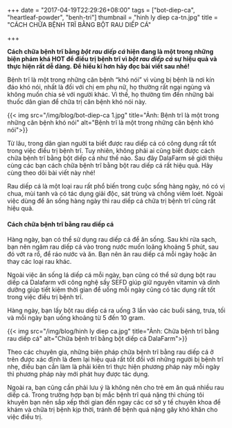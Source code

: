 +++
date = "2017-04-19T22:29:26+08:00"
tags = ["bot-diep-ca", "heartleaf-powder", "benh-tri"]
thumbnail = "hinh ly diep ca-tn.jpg"
title = "CÁCH CHỮA BỆNH TRĨ BẰNG BỘT RAU DIẾP CÁ"

+++

**Cách chữa bệnh trĩ bằng _bột rau diếp cá_ hiện đang là một trong những biện phám khá HOT 
để điều trị bệnh trĩ vì _bột rau diếp cá_ sự hiệu quả và thực hiện rất dễ dàng. 
Để hiểu kĩ hơn hãy đọc bài viết sau nhé!**<!--more-->
 
Bệnh trĩ là một trong những căn bệnh “khó nói” vì vùng bị bệnh là nơi kín đáo khó nói, nhất là đối với chị em phụ nữ, họ thường rất ngại ngùng và không muốn chia sẻ với người khác. Vì thế, họ thường tìm đến những bài thuốc dân gian để chữa trị căn bệnh khó nói này.

{{< img src="/img/blog/bot-diep-ca 1.jpg" title="Ảnh: Bệnh trĩ là một trong những căn bệnh khó nói" alt="Bệnh trĩ là một trong những căn bệnh khó nói">}}

Từ lâu, trong dân gian người ta biết được rau diếp cá có công dụng rất tốt trong việc điều trị bệnh trĩ. Tuy nhiên, không phải ai cũng biết được cách chữa bệnh trĩ bằng bột diếp cá như thế nào. Sau đây DalaFarm sẽ giới thiệu cùng các bạn cách chữa bệnh trĩ bằng bột rau diếp cá rất hiệu quả. Hãy cùng theo dõi bài viết này nhé!
 
Rau diếp cá là một loại rau rất phổ biến trong cuộc sống hàng ngày, nó có vị chua, mùi tanh và có tác dụng giải độc, sát trùng và chồng viêm loét. Ngoài việc dùng để ăn sống hàng ngày thì rau diếp cá chữa trị bệnh trĩ cũng rất hiệu quả. 

#### Cách chữa bệnh trĩ bằng rau diếp cá 

Hàng ngày, bạn có thể sử dụng rau diếp cá để ăn sống. Sau khi rửa sạch, bạn nên ngâm rau diếp cá vào trong nước muốn loãng khoảng 5 phút, sau đó vớt ra rổ, để ráo nước và ăn. Bạn nên ăn rau diếp cá mỗi ngày hoặc ăn thay các loại rau khác. 

Ngoài việc ăn sống lá diếp cá mỗi ngày, bạn cũng có thể sử dụng bột rau diếp cá Dalafarm với công nghệ sấy SEFD giúp giữ nguyên vitamin và dinh dưỡng giúp tiết kiệm thời gian để uống mỗi ngày cũng có tác dụng rất tốt trong việc điều trị bệnh trĩ. 

Hàng ngày, bạn lấy bột rau diếp cá ra uống 3 lần vào các buổi sáng, trưa, tối và mỗi ngày bạn uống khoảng từ 5 đến 10 gram. 

{{< img src="/img/blog/hinh ly diep ca.jpg" title="Ảnh: Chữa bệnh trĩ bằng rau diếp cá" alt="Chữa bệnh trĩ bằng bột diếp cá DalaFarm">}}

Theo các chuyên gia, những biện pháp chữa bệnh trĩ bằng rau diếp cá ở trên được xác định là đem lại hiệu quả rất tốt đối với những người bị bệnh trĩ nhẹ, điều bạn cần làm là phải kiên trì thực hiện phương pháp này mỗi ngày thì phương pháp này mới phát huy được tác dụng. 

Ngoài ra, bạn cũng cần phải lưu ý là không nên cho trẻ em ăn quá nhiều rau diếp cá. Trong trường hợp bạn bị mắc bệnh trĩ quá nặng thì chúng tôi khuyên bạn nên sắp xếp thời gian đến ngay các cơ sở y tế chuyên khoa để khám và chữa trị bệnh kịp thời, tránh để bệnh quá nặng gây khó khăn cho việc điều trị. 
